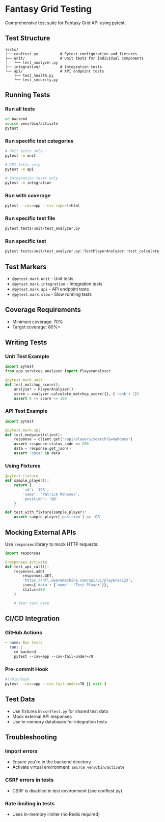 # Fantasy Grid Testing

Comprehensive test suite for Fantasy Grid API using pytest.

## Test Structure

```
tests/
├── conftest.py          # Pytest configuration and fixtures
├── unit/                # Unit tests for individual components
│   └── test_analyzer.py
├── integration/         # Integration tests
└── api/                 # API endpoint tests
    ├── test_health.py
    └── test_security.py
```

## Running Tests

### Run all tests
```bash
cd backend
source venv/bin/activate
pytest
```

### Run specific test categories
```bash
# Unit tests only
pytest -m unit

# API tests only
pytest -m api

# Integration tests only
pytest -m integration
```

### Run with coverage
```bash
pytest --cov=app --cov-report=html
```

### Run specific test file
```bash
pytest tests/unit/test_analyzer.py
```

### Run specific test
```bash
pytest tests/unit/test_analyzer.py::TestPlayerAnalyzer::test_calculate_matchup_score_best_defense
```

## Test Markers

- `@pytest.mark.unit` - Unit tests
- `@pytest.mark.integration` - Integration tests
- `@pytest.mark.api` - API endpoint tests
- `@pytest.mark.slow` - Slow running tests

## Coverage Requirements

- Minimum coverage: 70%
- Target coverage: 80%+

## Writing Tests

### Unit Test Example
```python
import pytest
from app.services.analyzer import PlayerAnalyzer

@pytest.mark.unit
def test_matchup_score():
    analyzer = PlayerAnalyzer()
    score = analyzer.calculate_matchup_score({}, {'rank': 1})
    assert 0 <= score <= 100
```

### API Test Example
```python
import pytest

@pytest.mark.api
def test_endpoint(client):
    response = client.get('/api/players/search?q=mahomes')
    assert response.status_code == 200
    data = response.get_json()
    assert 'data' in data
```

### Using Fixtures
```python
@pytest.fixture
def sample_player():
    return {
        'id': '123',
        'name': 'Patrick Mahomes',
        'position': 'QB'
    }

def test_with_fixture(sample_player):
    assert sample_player['position'] == 'QB'
```

## Mocking External APIs

Use `responses` library to mock HTTP requests:

```python
import responses

@responses.activate
def test_api_call():
    responses.add(
        responses.GET,
        'https://nfl.wearemachina.com/api/v1/players/123',
        json={'data': {'name': 'Test Player'}},
        status=200
    )

    # Your test here
```

## CI/CD Integration

### GitHub Actions
```yaml
- name: Run tests
  run: |
    cd backend
    pytest --cov=app --cov-fail-under=70
```

### Pre-commit Hook
```bash
#!/bin/bash
pytest --cov=app --cov-fail-under=70 || exit 1
```

## Test Data

- Use fixtures in `conftest.py` for shared test data
- Mock external API responses
- Use in-memory databases for integration tests

## Troubleshooting

### Import errors
- Ensure you're in the backend directory
- Activate virtual environment: `source venv/bin/activate`

### CSRF errors in tests
- CSRF is disabled in test environment (see conftest.py)

### Rate limiting in tests
- Uses in-memory limiter (no Redis required)

